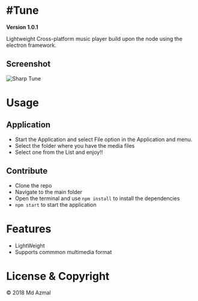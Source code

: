 # #Tune
**Version 1.0.1**

Lightweight Cross-platform music player build upon the node using the electron framework.

## Screenshot
![Sharp Tune](https://raw.githubusercontent.com/MD-AZMAL/Sharp-Tune/master/screen_shot_v_1_0_0.png)

# Usage
## Application
* Start the Application and select File option in the Application and menu.
* Select the folder where you have the media files
* Select one from the List and enjoy!!

## Contribute
* Clone the repo
* Navigate to the main folder
* Open the terminal and use ```npm install``` to install the dependencies
* ```npm start``` to start the application

# Features
* LightWeight 
* Supports commmon multimedia format

# License & Copyright
&copy; 2018 Md Azmal